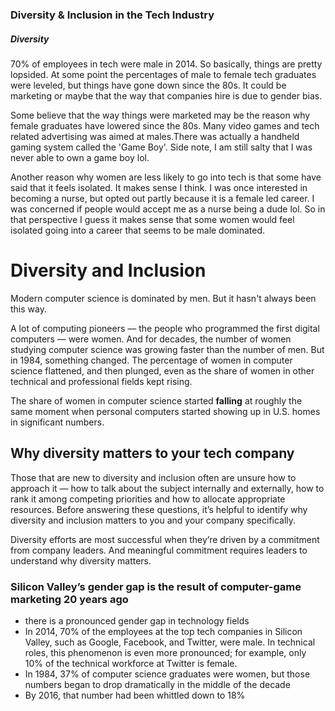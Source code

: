 ### Diversity & Inclusion in the Tech Industry
#####  Diversity 
70% of employees in tech were male in 2014. So basically, things are pretty lopsided. At some point the percentages of male to female tech graduates were leveled, but things have gone down since the 80s. It could be marketing or maybe that the way that companies hire is due to gender bias. 

Some believe that the way things were marketed may be the reason why female graduates have lowered since the 80s. Many video games and tech related advertising was aimed at males.There was actually a handheld gaming system called the 'Game Boy'. Side note, I am still salty that I was never able to own a game boy lol. 

Another reason why women are less likely to go into tech is that some have said that it feels isolated. It makes sense I think. I was once interested in becoming a nurse, but opted out partly because it is a female led career. I was concerned if people would accept me as a nurse being a dude lol. So in that perspective I guess it makes sense that some women would feel isolated going into a career that seems to be male dominated. 

# Diversity and Inclusion

Modern computer science is dominated by men. But it hasn't always been this way.

A lot of computing pioneers — the people who programmed the first digital computers — were women. And for decades, the number of women studying computer science was growing faster than the number of men. But in 1984, something changed. The percentage of women in computer science flattened, and then plunged, even as the share of women in other technical and professional fields kept rising.

 The share of women in computer science started **falling** at roughly the same moment when personal computers started showing up in U.S. homes in significant numbers.

## Why diversity matters to your tech company

Those that are new to diversity and inclusion often are unsure how to approach it — how to talk about the subject internally and externally, how to rank it among competing priorities and how to allocate appropriate resources. Before answering these questions, it’s helpful to identify why diversity and inclusion matters to you and your company specifically.

Diversity efforts are most successful when they’re driven by a commitment from company leaders. And meaningful commitment requires leaders to understand why diversity matters.

### Silicon Valley’s gender gap is the result of computer-game marketing 20 years ago

* there is a pronounced gender gap in technology fields
* In 2014, 70% of the employees at the top tech companies in Silicon Valley, such as Google, Facebook, and Twitter, were male. 
In technical roles, this phenomenon is even more pronounced; for example, only 10% of the technical workforce at Twitter is female.
* In 1984, 37% of computer science graduates were women, but those numbers began to drop dramatically in the middle of the decade
* By 2016, that number had been whittled down to 18%